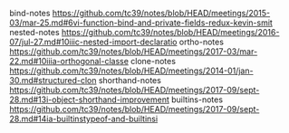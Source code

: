bind-notes https://github.com/tc39/notes/blob/HEAD/meetings/2015-03/mar-25.md#6vi-function-bind-and-private-fields-redux-kevin-smit
nested-notes https://github.com/tc39/notes/blob/HEAD/meetings/2016-07/jul-27.md#10iiic-nested-import-declaratio
ortho-notes https://github.com/tc39/notes/blob/HEAD/meetings/2017-03/mar-22.md#10iiia-orthogonal-classe
clone-notes https://github.com/tc39/notes/blob/HEAD/meetings/2014-01/jan-30.md#structured-clon
shorthand-notes https://github.com/tc39/notes/blob/HEAD/meetings/2017-09/sept-28.md#13i-object-shorthand-improvement
builtins-notes https://github.com/tc39/notes/blob/HEAD/meetings/2017-09/sept-28.md#14ia-builtinstypeof-and-builtinsi
